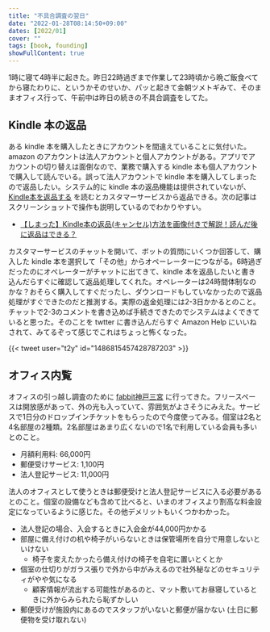 ```yaml
---
title: "不具合調査の翌日"
date: "2022-01-28T08:14:50+09:00"
dates: [2022/01]
cover: ""
tags: [book, founding]
showFullContent: true
---
```


1時に寝て4時半に起きた。昨日22時過ぎまで作業して23時頃から晩ご飯食べてから寝たわりに、というかそのせいか、パッと起きて金朝ツメトギみて、そのままオフィス行って、午前中は昨日の続きの不具合調査をしてた。

## Kindle 本の返品

ある kindle 本を購入したときにアカウントを間違えていることに気付いた。amazon のアカウントは法人アカウントと個人アカウントがある。アプリでアカウントの切り替えは面倒なので、業務で購入する kindle 本も個人アカウントで購入して読んでいる。誤って法人アカウントで kindle 本を購入してしまったので返品したい。システム的に kindle 本の返品機能は提供されていないが、[Kindle本を返品する](https://www.amazon.co.jp/gp/help/customer/display.html?nodeId=G937D322PWZ6L9BL) を読むとカスタマーサービスから返品できる。次の記事はスクリーンショットで操作も説明しているのでわかりやすい。

* [【しまった】Kindle本の返品(キャンセル)方法を画像付きで解説！読んだ後に返品はできる？](https://www.kyodotokyo.com/book-movie/kindle-book-return/)

カスタマーサービスのチャットを開いて、ボットの質問にいくつか回答して、購入した kindle 本を選択して「その他」からオペーレーターにつながる。6時過ぎだったのにオペレーターがチャットに出てきて、kindle 本を返品したいと書き込んだらすぐに確認して返品処理してくれた。オペレーターは24時間体制なのかな？おそらく購入してすぐだったし、ダウンロードもしていなかったので返品処理がすぐできたのだと推測する。実際の返金処理には2-3日かかるとのこと。チャットで2-3のコメントを書き込めば手続きできたのでシステムはよくできていると思った。そのことを twtter に書き込んだらすぐ Amazon Help にいいねされて、みてるぞって感じでこれはちょっと怖くなった。

{{< tweet user="t2y" id="1486815457428787203" >}}

## オフィス内覧

オフィスの引っ越し調査のために [fabbit神戸三宮](https://fabbit.co.jp/facility/kobesannomiya/) に行ってきた。フリースペースは開放感があって、外の光も入っていて、雰囲気がよさそうにみえた。サービスで1日分のドロップインチケットをもらったので今度使ってみる。個室は2名と4名部屋の2種類。2名部屋はあまり広くないので1名で利用している会員も多いとのこと。

* 月額利用料: 66,000円
* 郵便受けサービス: 1,100円
* 法人登記サービス: 11,000円

法人のオフィスとして使うときは郵便受けと法人登記サービスに入る必要があるとのこと。個室の設備なども含めて比べると、いまのオフィスより割高な料金設定になっているように感じた。その他デメリットもいくつかわかった。

* 法人登記の場合、入会するときに入会金が44,000円かかる
* 部屋に備え付けの机や椅子がいらないときは保管場所を自分で用意しないといけない
  * 椅子を変えたかったら備え付けの椅子を自宅に置いとくとか
* 個室の仕切りがガラス張りで外から中がみえるので社外秘などのセキュリティがやや気になる
  * 顧客情報が流出する可能性があるのと、マット敷いてお昼寝しているときに外からみられたら恥ずかしい
* 郵便受けが施設内にあるのでスタッフがいないと郵便が届かない (土日に郵便物を受け取れない)
